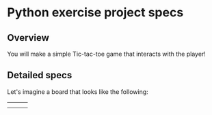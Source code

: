 # Python exercise project specs

## Overview
You will make a simple Tic-tac-toe game that interacts with the player!

## Detailed specs

Let's imagine a board that looks like the following:

|   |   |   |
|---|---|---|
|   |   |   |
|   |   |   |
